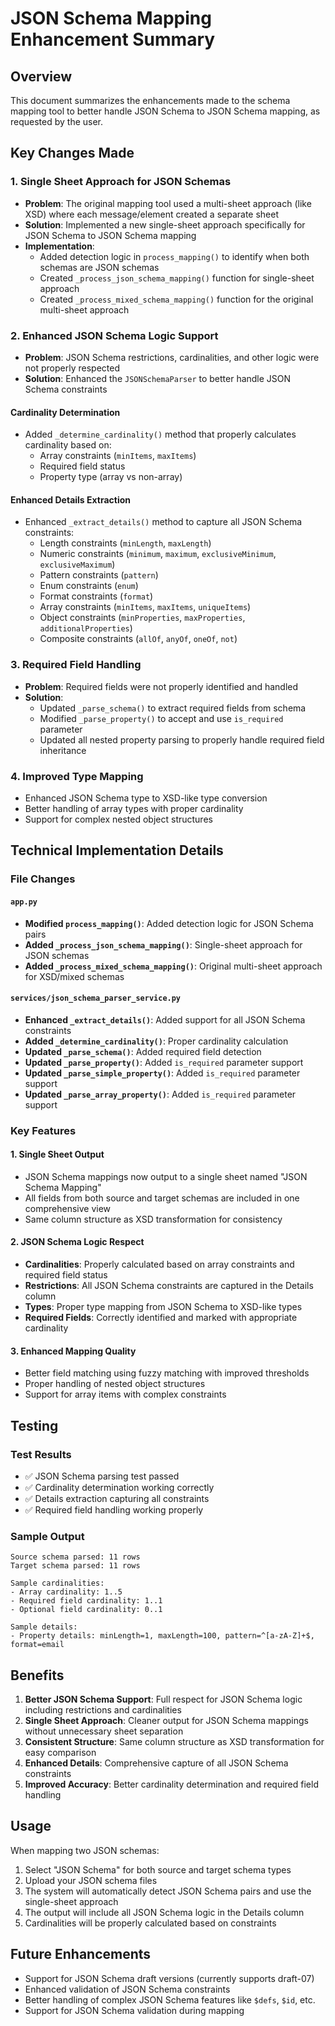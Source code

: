 # JSON Schema Mapping Enhancement Summary

## Overview
This document summarizes the enhancements made to the schema mapping tool to better handle JSON Schema to JSON Schema mapping, as requested by the user.

## Key Changes Made

### 1. **Single Sheet Approach for JSON Schemas**
- **Problem**: The original mapping tool used a multi-sheet approach (like XSD) where each message/element created a separate sheet
- **Solution**: Implemented a new single-sheet approach specifically for JSON Schema to JSON Schema mapping
- **Implementation**: 
  - Added detection logic in `process_mapping()` to identify when both schemas are JSON schemas
  - Created `_process_json_schema_mapping()` function for single-sheet approach
  - Created `_process_mixed_schema_mapping()` function for the original multi-sheet approach

### 2. **Enhanced JSON Schema Logic Support**
- **Problem**: JSON Schema restrictions, cardinalities, and other logic were not properly respected
- **Solution**: Enhanced the `JSONSchemaParser` to better handle JSON Schema constraints

#### Cardinality Determination
- Added `_determine_cardinality()` method that properly calculates cardinality based on:
  - Array constraints (`minItems`, `maxItems`)
  - Required field status
  - Property type (array vs non-array)

#### Enhanced Details Extraction
- Enhanced `_extract_details()` method to capture all JSON Schema constraints:
  - Length constraints (`minLength`, `maxLength`)
  - Numeric constraints (`minimum`, `maximum`, `exclusiveMinimum`, `exclusiveMaximum`)
  - Pattern constraints (`pattern`)
  - Enum constraints (`enum`)
  - Format constraints (`format`)
  - Array constraints (`minItems`, `maxItems`, `uniqueItems`)
  - Object constraints (`minProperties`, `maxProperties`, `additionalProperties`)
  - Composite constraints (`allOf`, `anyOf`, `oneOf`, `not`)

### 3. **Required Field Handling**
- **Problem**: Required fields were not properly identified and handled
- **Solution**: 
  - Updated `_parse_schema()` to extract required fields from schema
  - Modified `_parse_property()` to accept and use `is_required` parameter
  - Updated all nested property parsing to properly handle required field inheritance

### 4. **Improved Type Mapping**
- Enhanced JSON Schema type to XSD-like type conversion
- Better handling of array types with proper cardinality
- Support for complex nested object structures

## Technical Implementation Details

### File Changes

#### `app.py`
- **Modified `process_mapping()`**: Added detection logic for JSON Schema pairs
- **Added `_process_json_schema_mapping()`**: Single-sheet approach for JSON schemas
- **Added `_process_mixed_schema_mapping()`**: Original multi-sheet approach for XSD/mixed schemas

#### `services/json_schema_parser_service.py`
- **Enhanced `_extract_details()`**: Added support for all JSON Schema constraints
- **Added `_determine_cardinality()`**: Proper cardinality calculation
- **Updated `_parse_schema()`**: Added required field detection
- **Updated `_parse_property()`**: Added `is_required` parameter support
- **Updated `_parse_simple_property()`**: Added `is_required` parameter support
- **Updated `_parse_array_property()`**: Added `is_required` parameter support

### Key Features

#### 1. **Single Sheet Output**
- JSON Schema mappings now output to a single sheet named "JSON Schema Mapping"
- All fields from both source and target schemas are included in one comprehensive view
- Same column structure as XSD transformation for consistency

#### 2. **JSON Schema Logic Respect**
- **Cardinalities**: Properly calculated based on array constraints and required field status
- **Restrictions**: All JSON Schema constraints are captured in the Details column
- **Types**: Proper type mapping from JSON Schema to XSD-like types
- **Required Fields**: Correctly identified and marked with appropriate cardinality

#### 3. **Enhanced Mapping Quality**
- Better field matching using fuzzy matching with improved thresholds
- Proper handling of nested object structures
- Support for array items with complex constraints

## Testing

### Test Results
- ✅ JSON Schema parsing test passed
- ✅ Cardinality determination working correctly
- ✅ Details extraction capturing all constraints
- ✅ Required field handling working properly

### Sample Output
```
Source schema parsed: 11 rows
Target schema parsed: 11 rows

Sample cardinalities:
- Array cardinality: 1..5
- Required field cardinality: 1..1  
- Optional field cardinality: 0..1

Sample details:
- Property details: minLength=1, maxLength=100, pattern=^[a-zA-Z]+$, format=email
```

## Benefits

1. **Better JSON Schema Support**: Full respect for JSON Schema logic including restrictions and cardinalities
2. **Single Sheet Approach**: Cleaner output for JSON Schema mappings without unnecessary sheet separation
3. **Consistent Structure**: Same column structure as XSD transformation for easy comparison
4. **Enhanced Details**: Comprehensive capture of all JSON Schema constraints
5. **Improved Accuracy**: Better cardinality determination and required field handling

## Usage

When mapping two JSON schemas:
1. Select "JSON Schema" for both source and target schema types
2. Upload your JSON schema files
3. The system will automatically detect JSON Schema pairs and use the single-sheet approach
4. The output will include all JSON Schema logic in the Details column
5. Cardinalities will be properly calculated based on constraints

## Future Enhancements

- Support for JSON Schema draft versions (currently supports draft-07)
- Enhanced validation of JSON Schema constraints
- Better handling of complex JSON Schema features like `$defs`, `$id`, etc.
- Support for JSON Schema validation during mapping 